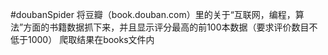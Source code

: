 
#doubanSpider
将豆瓣（book.douban.com）里的关于“互联网，编程，算法”方面的书籍数据抓下来，并且显示评分最高的前100本数据（要求评价数目不低于1000）
爬取结果在books文件内
